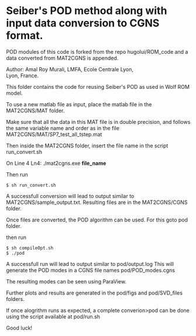# Seiber's POD method along with input data conversion to CGNS format.
POD modules of this code is forked from the repo hugolui/ROM_code and a data converted from MAT2CGNS is appended.

Author:
    Amal Roy Murali,
    LMFA, Ecole Centrale Lyon,   
    Lyon, France.

This folder contains the code for reusing Seiber's POD as used in Wolf ROM model.

To use a new matlab file as input, place the matlab file in the MAT2CGNS/MAT folder.

Make sure that all the data in this MAT file is in double precision, and follows the same variable name and order as in the file MAT2CGNS/MAT/SP7_test_all_tstep.mat

Then inside the MAT2CGNS folder, insert the file name in the script run_convert.sh
    
   On Line 4
   Ln4: ./mat2cgns.exe __file_name__

Then run

	$ sh run_convert.sh

A successfull conversion will lead to output similar to MAT2CGNS/sample_output.txt. Resulting files are in the MAT2CGNS/CGNS folder.

Once files are converted, the POD algorithm can be used. For this goto pod folder.

then run

	$ sh compileOpt.sh
	$ ./pod

A successfull run will lead to output similar to pod/output.log
This will generate the POD modes in a CGNS file names pod/POD_modes.cgns

The resulting modes can be seen using ParaView.

Further plots and results are generated in the pod/figs and pod/SVD_files folders.

If once alogrithm runs as expected, a complete converion>pod can be done using the script available at pod/run.sh

Good luck!

